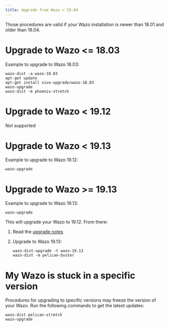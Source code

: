 ```yaml
---
title: Upgrade from Wazo < 19.04
---
```


Those procedures are valid if your Wazo installation is newer than 18.01 and older than 19.04.

# Upgrade to Wazo <= 18.03

Example to upgrade to Wazo 18.03:

```shell
wazo-dist -a wazo-18.03
apt-get update
apt-get install xivo-upgrade/wazo-18.03
wazo-upgrade
wazo-dist -m phoenix-stretch
```

# Upgrade to Wazo < 19.12

Not supported

# Upgrade to Wazo < 19.13

Example to upgrade to Wazo 19.12:

```shell
wazo-upgrade
```

# Upgrade to Wazo >= 19.13

Example to upgrade to Wazo 19.13:

```shell
wazo-upgrade
```

This will upgrade your Wazo to 19.12. From there:

1. Read the [upgrade notes](/uc-doc/upgrade/upgrade_notes)
2. Upgrade to Wazo 19.13:

   ```shell
   wazo-dist-upgrade -t wazo-19.13
   wazo-dist -m pelican-buster
   ```

# My Wazo is stuck in a specific version

Procedures for upgrading to specific versions may freeze the version of your Wazo. Run the following
commands to get the latest updates:

```shell
wazo-dist pelican-stretch
wazo-upgrade
```
